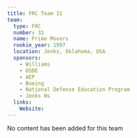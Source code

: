 ```yaml
---
title: FRC Team 31
team:
  type: FRC
  number: 31
  name: Prime Movers
  rookie_year: 1997
  location: Jenks, Oklahoma, USA
  sponsors:
    - Williams
    - OSDE
    - AEP
    - Boeing
    - National Defense Education Program
    - Jenks Hs
  links:
    Website: 
---
```

No content has been added for this team